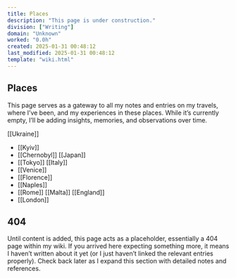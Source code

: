 ```yaml
---
title: Places
description: "This page is under construction."
division: ["Writing"]
domain: "Unknown"
worked: "0.0h"
created: 2025-01-31 00:48:12
last_modified: 2025-01-31 00:48:12
template: "wiki.html"
---
```


## Places

This page serves as a gateway to all my notes and entries on my travels, where I’ve been, and my experiences in these places. While it’s currently empty, I’ll be adding insights, memories, and observations over time.

[[Ukraine]]
- [[Kyiv]]
- [[Chernobyl]]
[[Japan]]
- [[Tokyo]]
[[Italy]]
- [[Venice]]
- [[Florence]]
- [[Naples]]
- [[Rome]]
[[Malta]]
[[England]]
- [[London]]


## 404
Until content is added, this page acts as a placeholder, essentially a 404 page within my wiki. If you arrived here expecting something more, it means I haven’t written about it yet (or I just haven’t linked the relevant entries properly). Check back later as I expand this section with detailed notes and references.